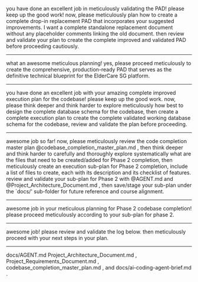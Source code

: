 you have done an excellent job in meticulously validating the PAD! please keep up the good work! now, please meticulously plan how to create a complete drop-in replacement PAD that incorporates your suggested improvements. I want a complete standalone replacement document without any placeholder comments linking the old document. then review and validate your plan to create the complete improved and validated PAD before proceeding cautiously.

---
what an awesome meticulous planning! yes, please proceed meticulously to create the comprehensive, production-ready PAD that serves as the definitive technical blueprint for the ElderCare SG platform.

---
you have done an excellent job with your amazing complete improved execution plan for the codebase! please keep up the good work. now, please think deeper and think harder to explore meticulously how best to design the complete database schema for the codebase, then create a complete execution plan to create the complete validated working database schema for the codebase, review and validate the plan before proceeding.

---
awesome job so far! now, please meticulously review the code completion master plan @codebase_completion_master_plan.md , then think deeper and think harder to carefully and thoroughly explore systematically what are the files that need to be created/added for Phase 2 completion, then meticulously create an execution sub-plan for Phase 2 completion, include a list of files to create, each with its description and its checklist of features. review and validate your sub-plan for Phase 2 with @AGENT.md and @Project_Architecture_Document.md , then save/stage your sub-plan under the `docs/' sub-folder for future reference and course alignment.

---

awesome job in your meticulous planning for Phase 2 codebase completion! please proceed meticulously according to your sub-plan for phase 2.

---

awesome job! please review and validate the log below. then meticulously proceed with your next steps in your plan.

---

docs/AGENT.md Project_Architecture_Document.md , Project_Requirements_Document.md , codebase_completion_master_plan.md , and docs/ai-coding-agent-brief.md
.
